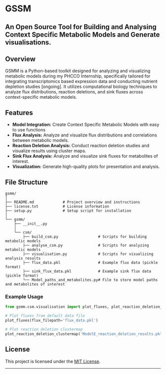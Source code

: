 # GSSM 
## An Open Source Tool for Building and Analysing Context Specific Metabolic Models and Generate visualisations.

## Overview

GSMM is a Python-based toolkit designed for analyzing and visualizing metabolic models during my PHCCO Internship, specifically tailored for integrating transcriptomics based expression data and conducting nutrient depletion studies [ongoing]. It utilizes computational biology techniques to analyze flux distributions, reaction deletions, and sink fluxes across context-specific metabolic models.

## Features

- **Model Integration:** Create Context Specific Metabolic Models with easy to use functions
- **Flux Analysis:** Analyze and visualize flux distributions and correlations between metabolic models.
- **Reaction Deletion Analysis:** Conduct reaction deletion studies and visualize results using cluster maps.
- **Sink Flux Analysis:** Analyze and visualize sink fluxes for metabolites of interest.
- **Visualization:** Generate high-quality plots for presentation and analysis.

## File Structure

```
gsmm/
│
├── README.md             # Project overview and instructions
├── license.txt           # License information
├── setup.py              # Setup script for installation
│
└── gsmm/
    ├── __init__.py
    │
    └── csm/
        ├── build_csm.py                  # Scripts for building metabolic models
        ├── analyse_csm.py                # Scripts for analyzing metabolic models
        ├── visualisation.py              # Scripts for visualizing analysis results
        ├── flux_data.pkl                 # Example flux data (pickle format)
        ├── sink_flux_data.pkl            # Example sink flux data (pickle format)
        └── Model_paths_and_metabolites.py# File to store model paths and metabolites of interest
```

### Example Usage

```python
from gsmm.csm.visualisation import plot_fluxes, plot_reaction_deletion_clustermap

# Plot fluxes from default data file
plot_fluxes(flux_filepath='flux_data.pkl')

# Plot reaction deletion clustermap
plot_reaction_deletion_clustermap('ModelE_reaction_deletion_results.pkl', metabolites_of_interest, 'reaction_deletion_clustermap.png')
```

## License

This project is licensed under the [MIT License](LICENSE.txt).

---